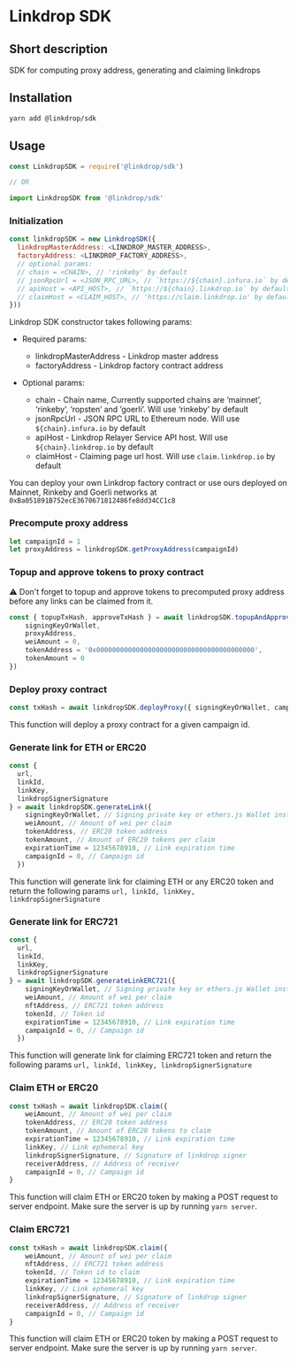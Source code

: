 # Linkdrop SDK

## Short description

SDK for computing proxy address, generating and claiming linkdrops

## Installation

```bash
yarn add @linkdrop/sdk
```

## Usage

```js
const LinkdropSDK = require('@linkdrop/sdk')

// OR

import LinkdropSDK from '@linkdrop/sdk'
```

### Initialization

```js
const linkdropSDK = new LinkdropSDK({
  linkdropMasterAddress: <LINKDROP_MASTER_ADDRESS>,
  factoryAddress: <LINKDROP_FACTORY_ADDRESS>,
  // optional params:
  // chain = <CHAIN>, // 'rinkeby' by default
  // jsonRpcUrl = <JSON_RPC_URL>, // `https://${chain}.infura.io` by default,
  // apiHost = <API_HOST>, // `https://${chain}.linkdrop.io` by default
  // claimHost = <CLAIM_HOST>, // 'https://claim.linkdrop.io' by default
}))
```

Linkdrop SDK constructor takes following params:

- Required params:
  - linkdropMasterAddress - Linkdrop master address
  - factoryAddress - Linkdrop factory contract address

- Optional params:
  - chain - Chain name, Currently supported chains are ‘mainnet’, ‘rinkeby’, ‘ropsten’ and ’goerli’. Will use ‘rinkeby’ by default
  - jsonRpcUrl - JSON RPC URL to Ethereum node. Will use `${chain}.infura.io` by default
  - apiHost - Linkdrop Relayer Service API host. Will use `${chain}.linkdrop.io` by default
  - claimHost - Claiming page url host. Will use `claim.linkdrop.io` by default

You can deploy your own Linkdrop factory contract or use ours deployed on Mainnet, Rinkeby and Goerli networks at `0xBa051891B752ecE3670671812486fe8dd34CC1c8`


### Precompute proxy address

```js
let campaignId = 1
let proxyAddress = linkdropSDK.getProxyAddress(campaignId)
```

### Topup and approve tokens to proxy contract

⚠️ Don't forget to topup and approve tokens to precomputed proxy address before any links can be claimed from it.

```js
const { topupTxHash, approveTxHash } = await linkdropSDK.topupAndApprove({ 
    signingKeyOrWallet,
    proxyAddress,
    weiAmount = 0,
    tokenAddress = '0x0000000000000000000000000000000000000000',
    tokenAmount = 0
})
```

### Deploy proxy contract

```js
const txHash = await linkdropSDK.deployProxy({ signingKeyOrWallet, campaignId = 0 })
```
This function will deploy a proxy contract for a given campaign id.


### Generate link for ETH or ERC20

```js
const {
  url,
  linkId,
  linkKey,
  linkdropSignerSignature
} = await linkdropSDK.generateLink({
    signingKeyOrWallet, // Signing private key or ethers.js Wallet instance
    weiAmount, // Amount of wei per claim
    tokenAddress, // ERC20 token address
    tokenAmount, // Amount of ERC20 tokens per claim
    expirationTime = 12345678910, // Link expiration time
    campaignId = 0, // Campaign id
  })
```

This function will generate link for claiming ETH or any ERC20 token and return the following params `url, linkId, linkKey, linkdropSignerSignature`

### Generate link for ERC721

```js
const {
  url,
  linkId,
  linkKey,
  linkdropSignerSignature
} = await linkdropSDK.generateLinkERC721({
    signingKeyOrWallet, // Signing private key or ethers.js Wallet instance
    weiAmount, // Amount of wei per claim
    nftAddress, // ERC721 token address
    tokenId, // Token id
    expirationTime = 12345678910, // Link expiration time
    campaignId = 0, // Campaign id
  })
```

This function will generate link for claiming ERC721 token and return the following params `url, linkId, linkKey, linkdropSignerSignature`

### Claim ETH or ERC20

```js
const txHash = await linkdropSDK.claim({
    weiAmount, // Amount of wei per claim
    tokenAddress, // ERC20 token address
    tokenAmount, // Amount of ERC20 tokens to claim
    expirationTime = 12345678910, // Link expiration time
    linkKey, // Link ephemeral key
    linkdropSignerSignature, // Signature of linkdrop signer
    receiverAddress, // Address of receiver
    campaignId = 0, // Campaign id
}
```

This function will claim ETH or ERC20 token by making a POST request to server endpoint. Make sure the server is up by running `yarn server`.

### Claim ERC721

```js
const txHash = await linkdropSDK.claim({
    weiAmount, // Amount of wei per claim
    nftAddress, // ERC721 token address
    tokenId, // Token id to claim
    expirationTime = 12345678910, // Link expiration time
    linkKey, // Link ephemeral key
    linkdropSignerSignature, // Signature of linkdrop signer
    receiverAddress, // Address of receiver
    campaignId = 0, // Campaign id
}
```

This function will claim ETH or ERC20 token by making a POST request to server endpoint. Make sure the server is up by running `yarn server`.
